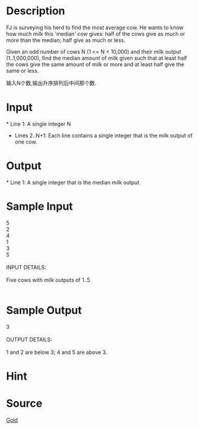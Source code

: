 
# Description

<div class="content">FJ is surveying his herd to find the most average cow.  He wants
to know how much milk this &#39;median&#39; cow gives: half of the cows
give as much or more than the median; half give as much or less.

Given an odd number of cows N (1 &lt;= N &lt; 10,000) and their milk output
(1..1,000,000), find the median amount of milk given such that at least
half the cows give the same amount of milk or more and at least half give
the same or less.

输入N个数,输出升序排列后中间那个数.
</div>

# Input

<div class="content">* Line 1: A single integer N

* Lines 2..N+1: Each line contains a single integer that is the milk
        output of one cow.

</div>

# Output

<div class="content">* Line 1: A single integer that is the median milk output.

</div>

# Sample Input

<div class="content"><span class="sampledata">5<br/>
2<br/>
4<br/>
1<br/>
3<br/>
5<br/>
<br/>
INPUT DETAILS:<br/>
<br/>
Five cows with milk outputs of 1..5<br/>
<br/>
</span></div>

# Sample Output

<div class="content"><span class="sampledata">3<br/>
<br/>
OUTPUT DETAILS:<br/>
<br/>
1 and 2 are below 3; 4 and 5 are above 3.<br/>
</span></div>

# Hint

<div class="content"><p></p></div>

# Source

<div class="content"><p><a href="problemset.php?search=Gold">Gold</a></p></div>


